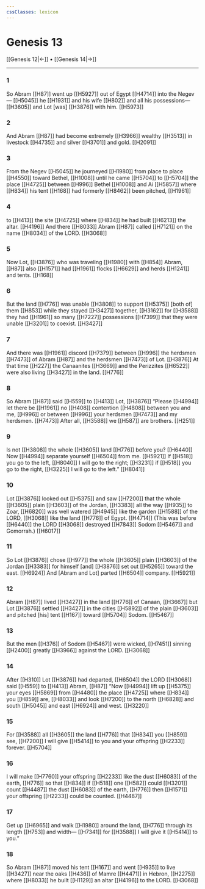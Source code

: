 ```yaml
---
cssClasses: lexicon
---
```


# Genesis 13

[[Genesis 12|←]] • [[Genesis 14|→]]

---

### 1
So Abram [[H87]] went up [[H5927]] out of Egypt [[H4714]] into the Negev— [[H5045]] he [[H1931]] and his wife [[H802]] and all his possessions— [[H3605]] and Lot [was] [[H3876]] with him. [[H5973]]

### 2
And Abram [[H87]] had become extremely [[H3966]] wealthy [[H3513]] in livestock [[H4735]] and silver [[H3701]] and gold. [[H2091]]

### 3
From the Negev [[H5045]] he journeyed [[H1980]] from place to place [[H4550]] toward  Bethel, [[H1008]] until he came [[H5704]] to [[H5704]] the place [[H4725]] between [[H996]] Bethel [[H1008]] and Ai [[H5857]] where [[H834]] his tent [[H168]] had formerly [[H8462]] been pitched, [[H1961]]

### 4
to [[H413]] the site [[H4725]] where [[H834]] he had built [[H6213]] the altar. [[H4196]] And there [[H8033]] Abram [[H87]] called [[H7121]] on the name [[H8034]] of the LORD. [[H3068]]

### 5
Now Lot, [[H3876]] who was traveling [[H1980]] with [[H854]] Abram, [[H87]] also [[H1571]] had [[H1961]] flocks [[H6629]] and herds [[H1241]] and tents. [[H168]]

### 6
But the land [[H776]] was unable [[H3808]] to support [[H5375]] [both of] them [[H853]] while they stayed [[H3427]] together, [[H3162]] for [[H3588]] they had [[H1961]] so many [[H7227]] possessions [[H7399]] that they were unable [[H3201]] to coexist. [[H3427]]

### 7
And there was [[H1961]] discord [[H7379]] between [[H996]] the herdsmen [[H7473]] of Abram [[H87]] and the herdsmen [[H7473]] of Lot. [[H3876]] At that time [[H227]] the Canaanites [[H3669]] and the Perizzites [[H6522]] were also living [[H3427]] in the land. [[H776]]

### 8
So Abram [[H87]] said [[H559]] to [[H413]] Lot, [[H3876]] “Please [[H4994]] let there be [[H1961]] no [[H408]] contention [[H4808]] between you and me, [[H996]] or between [[H996]] your herdsmen [[H7473]] and my herdsmen. [[H7473]] After all, [[H3588]] we [[H587]] are brothers. [[H251]]

### 9
Is not [[H3808]] the whole [[H3605]] land [[H776]] before you? [[H6440]] Now [[H4994]] separate yourself [[H6504]] from me. [[H5921]] If [[H518]] you go to the left, [[H8040]] I will go to the right; [[H3231]] if [[H518]] you go to the right, [[H3225]] I will go to the left.” [[H8041]]

### 10
Lot [[H3876]] looked out [[H5375]] and saw [[H7200]] that the whole [[H3605]] plain [[H3603]] of the Jordan, [[H3383]] all the way [[H935]] to Zoar, [[H6820]] was well watered [[H4945]] like the garden [[H1588]] of the LORD, [[H3068]] like the land [[H776]] of Egypt. [[H4714]] (This was before [[H6440]] the LORD [[H3068]] destroyed [[H7843]] Sodom [[H5467]] and Gomorrah.) [[H6017]]

### 11
So Lot [[H3876]] chose [[H977]] the whole [[H3605]] plain [[H3603]] of the Jordan [[H3383]] for himself  [and] [[H3876]] set out [[H5265]] toward the east. [[H6924]] And [Abram and Lot] parted [[H6504]] company. [[H5921]]

### 12
Abram [[H87]] lived [[H3427]] in the land [[H776]] of Canaan, [[H3667]] but Lot [[H3876]] settled [[H3427]] in the cities [[H5892]] of the plain [[H3603]] and pitched [his] tent [[H167]] toward [[H5704]] Sodom. [[H5467]]

### 13
But the men [[H376]] of Sodom [[H5467]] were wicked, [[H7451]] sinning [[H2400]] greatly [[H3966]] against the LORD. [[H3068]]

### 14
After [[H310]] Lot [[H3876]] had departed, [[H6504]] the LORD [[H3068]] said [[H559]] to [[H413]] Abram, [[H87]] “Now [[H4994]] lift up [[H5375]] your eyes [[H5869]] from [[H4480]] the place [[H4725]] where [[H834]] you [[H859]] are, [[H8033]] and look [[H7200]] to the north [[H6828]] and south [[H5045]] and east [[H6924]] and west. [[H3220]]

### 15
For [[H3588]] all [[H3605]] the land [[H776]] that [[H834]] you [[H859]] see, [[H7200]] I will give [[H5414]] to you  and your offspring [[H2233]] forever. [[H5704]]

### 16
I will make [[H7760]] your offspring [[H2233]] like the dust [[H6083]] of the earth, [[H776]] so that [[H834]] if [[H518]] one [[H582]] could [[H3201]] count [[H4487]] the dust [[H6083]] of the earth, [[H776]] then [[H1571]] your offspring [[H2233]] could be counted. [[H4487]]

### 17
Get up [[H6965]] and walk [[H1980]] around the land, [[H776]] through its length [[H753]] and width— [[H7341]] for [[H3588]] I will give it [[H5414]] to you.” 

### 18
So Abram [[H87]] moved his tent [[H167]] and went [[H935]] to live [[H3427]] near the oaks [[H436]] of Mamre [[H4471]] in Hebron, [[H2275]] where [[H8033]] he built [[H1129]] an altar [[H4196]] to the LORD. [[H3068]]

